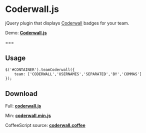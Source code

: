 # Coderwall.js


jQuery plugin that displays [Coderwall](http://coderwall.com) badges for your team.

Demo: __[Coderwall.js](http://amsul.github.com/coderwall.js)__

===

## Usage

```
$('#CONTAINER').teamCoderwall({
	team: ['CODERWALL','USERNAMES','SEPARATED','BY','COMMAS']
});

```


## Download 

Full: __[coderwall.js](https://raw.github.com/amsul/coderwall.js/gh-pages/coderwall.js)__

Min: __[coderwall.min.js](https://raw.github.com/amsul/coderwall.js/gh-pages/coderwall.min.js)__

CoffeeScript source: __[coderwall.coffee](https://raw.github.com/amsul/coderwall.js/gh-pages/coderwall.coffee)__